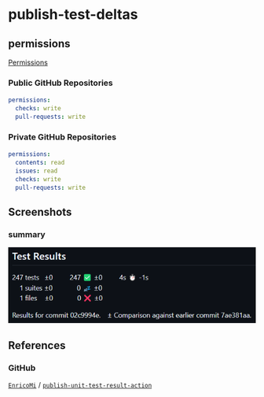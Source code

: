 # publish-test-deltas

## permissions

[Permissions](https://github.com/EnricoMi/publish-unit-test-result-action?tab=readme-ov-file#permissions)

### Public GitHub Repositories

```yaml
permissions:
  checks: write
  pull-requests: write
```

### Private GitHub Repositories

```yaml
permissions:
  contents: read
  issues: read
  checks: write
  pull-requests: write
```

## Screenshots

### summary

![summary](../../../assets/img/publish-test-results/summary.png)

## References

### GitHub

[`EnricoMi`](https://github.com/EnricoMi/) / [`publish-unit-test-result-action`](https://github.com/EnricoMi/publish-unit-test-result-action)
